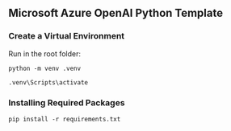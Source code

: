 ## Microsoft Azure OpenAI Python Template

### Create a Virtual Environment

Run in the root folder:

```python -m venv .venv```

```.venv\Scripts\activate```

### Installing Required Packages

```pip install -r requirements.txt```
